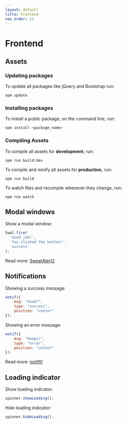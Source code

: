 ```yaml
---
layout: default
title: Frontend
nav_order: 11
---
```


# Frontend

## Assets

### Updating packages

To update all packages like jQuery and Bootstrap run:

```bash
npm update
```

### Installing packages

To install a public package, on the command line, run:

```bash
npm install <package_name>
```

### Compiling Assets

To compile all assets for **development**, run:

```
npm run build:dev
```

To compile and minify all assets for **production**, run:

```
npm run build
```

To watch files and recompile whenever they change, run:

```
npm run watch
```

## Modal windows

Show a modal window:

```js
Swal.fire(
  'Good job!',
  'You clicked the button!',
  'success'
);
```

Read more: [SweetAlert2](https://sweetalert2.github.io/)

## Notifications

Showing a success message:

```js
notif({
    msg: "Good!",
    type: "success",
    position: "center"
});
```

Showing an error message:

```js
notif({
    msg: "Ooops!",
    type: "error",
    position: "center"
});
```

Read more: [notifIt!](https://github.com/naoxink/notifit-2)

## Loading indicator

Show loading indicator:

```js
spinner.showLoading();
```

Hide loading indicator:

```js
spinner.hideLoading();
```
